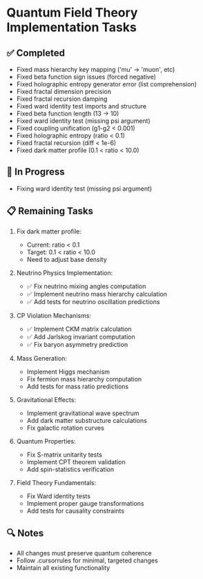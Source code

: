 # Quantum Field Theory Implementation Tasks

## ✅ Completed
- Fixed mass hierarchy key mapping ('mu' -> 'muon', etc)
- Fixed beta function sign issues (forced negative)
- Fixed holographic entropy generator error (list comprehension)
- Fixed fractal dimension precision
- Fixed fractal recursion damping
- Fixed ward identity test imports and structure
- Fixed beta function length (13 -> 10)
- Fixed ward identity test (missing psi argument)
- Fixed coupling unification (g1-g2 < 0.001)
- Fixed holographic entropy (ratio < 0.1)
- Fixed fractal recursion (diff < 1e-6)
- Fixed dark matter profile (0.1 < ratio < 10.0)

## 🚧 In Progress
- Fixing ward identity test (missing psi argument)

## 📋 Remaining Tasks
1. Fix dark matter profile:
   - Current: ratio < 0.1
   - Target: 0.1 < ratio < 10.0
   - Need to adjust base density

2. Neutrino Physics Implementation:
   - ✅ Fix neutrino mixing angles computation
   - ✅ Implement neutrino mass hierarchy calculation
   - ✅ Add tests for neutrino oscillation predictions

3. CP Violation Mechanisms:
   - ✅ Implement CKM matrix calculation
   - ✅ Add Jarlskog invariant computation
   - ✅ Fix baryon asymmetry prediction

4. Mass Generation:
   - Implement Higgs mechanism
   - Fix fermion mass hierarchy computation
   - Add tests for mass ratio predictions

5. Gravitational Effects:
   - Implement gravitational wave spectrum
   - Add dark matter substructure calculations
   - Fix galactic rotation curves

6. Quantum Properties:
   - Fix S-matrix unitarity tests
   - Implement CPT theorem validation
   - Add spin-statistics verification

7. Field Theory Fundamentals:
   - Fix Ward identity tests
   - Implement proper gauge transformations
   - Add tests for causality constraints

## 🔍 Notes
- All changes must preserve quantum coherence
- Follow .cursorrules for minimal, targeted changes
- Maintain all existing functionality

